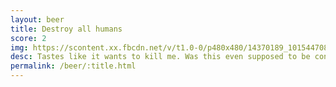```yaml
---
layout: beer
title: Destroy all humans
score: 2
img: https://scontent.xx.fbcdn.net/v/t1.0-0/p480x480/14370189_10154470831048745_1494600717903960685_n.jpg?oh=ebae7d92f6632931fcda41c5ed6863e3&oe=591729CB
desc: Tastes like it wants to kill me. Was this even supposed to be consumed?
permalink: /beer/:title.html
---
```

